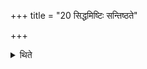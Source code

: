 +++
title = "20 सिद्धमिष्टिः सन्तिष्ठते"

+++

<details><summary>थिते</summary>

सिद्धमिष्टिः सन्तिष्ठते २०
</details>
